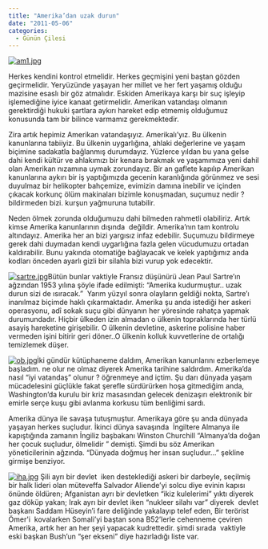```yaml
---
title: "Amerika’dan uzak durun"
date: "2011-05-06"
categories: 
  - Günün Çilesi
---
```


[![am1.jpg](/uploads/2011/05/am1.jpg)](/uploads/2011/05/am1.jpg "am1.jpg")

Herkes kendini kontrol etmelidir. Herkes geçmişini yeni baştan gözden geçirmelidir. Yeryüzünde yaşayan her millet ve her fert yaşamış olduğu mazisine esaslı bir göz atmalıdır. Eskiden Amerikaya karşı bir suç işleyip işlemediğine iyice kanaat getirmelidir. Amerikan vatandaşı olmanın gerektirdiği hukuki şartlara aykırı hareket edip etmemiş olduğumuz konusunda tam bir bilince varmamız gerekmektedir.

Zira artık hepimiz Amerikan vatandaşıyız. Amerikalı’yız. Bu ülkenin kanunlarına tabiiyiz. Bu ülkenin uygarlığına, ahlaki değerlerine ve yaşam biçimine sadakatla bağlanmış durumdayız. Yüzlerce yıldan bu yana gelse dahi kendi kültür ve ahlakımızı bir kenara bırakmak ve yaşamımıza yeni dahil olan Amerikan nızamına uymak zorundayız. Bir an gaflete kapılıp Amerikan kanunlarına aykırı bir iş yaptığımızda gecenin karanlığında görünmez ve sesi duyulmaz bir helikopter bahçemize, evimizin damına inebilir ve içinden çıkacak korkunç ölüm makinaları bizimle konuşmadan, suçumuz nedir ? bildirmeden bizi. kurşun yağmuruna tutabilir.

Neden ölmek zorunda olduğumuzu dahi bilmeden rahmetli olabiliriz. Artık kimse Amerika kanunlarının dışında  değildir. Amerika’nın tam kontrolu altındayız. Amerika her an bizi yargısız infaz edebilir. Suçumuzu bildirmeye gerek dahi duymadan kendi uygarlığına fazla gelen vücudumuzu ortadan kaldırabilir. Bunu yakında otomatiğe bağlayacak ve kelek yaptığımız anda kodları önceden ayarlı gizli bir silahla bizi vurup yok edecektir.

[![sartre.jpg](/uploads/2011/05/sartre.jpg)](/uploads/2011/05/sartre.jpg "sartre.jpg")Bütün bunlar vaktiyle Fransız düşünürü Jean Paul Sartre’ın ağzından 1953 yılına şöyle ifade edilmişti: “Amerika kudurmuştur.. uzak durun sizi de ısıracak.”  Yarım yüzyıl sonra olayların geldiği nokta, Sartre’ı inanılmaz biçimde haklı çıkarmaktadır. Amerika şu anda istediği her askeri operasyonu, adî sokak suçu gibi dünyanın her yöresinde rahatça yapmak durumundadır. Hiçbir ülkeden izin almadan o ülkenin topraklarında her türlü asayiş hareketine girişebilir. O ülkenin devletine, askerine polisine haber vermeden işini bitirir geri döner..O ülkenin kolluk kuvvetlerine de ortalığı temizlemek düşer.

[![ob.jpg](/uploads/2011/05/ob.jpg)](/uploads/2011/05/ob.jpg "ob.jpg")İki gündür kütüphaneme daldım, Amerikan kanunlarını ezberlemeye başladım. ne olur ne olmaz diyerek Amerika tarihine saldırdım. Amerika’da nasıl “iyi vatandaş” olunur ? öğrenmeye and içtim. Şu darı dünyada yaşam mücadelesini güçlükle fakat şerefle sürdürürken hoşa gitmediğim anda, Washington’da kurulu bir kriz masasından gelecek denizaşırı elektronik bir emirle serçe kuşu gibi avlanma korkusu tüm benliğimi sardı.

Amerika dünya ile savaşa tutuşmuştur. Amerikaya göre şu anda dünyada yaşayan herkes suçludur. İkinci dünya savaşında  İngiltere Almanya ile kapıştığında zamanın İngiliz başbakanı Winston Churchill “Almanya’da doğan her çocuk suçludur, ölmelidir ” demişti. Şimdi bu söz Amerikan yöneticilerinin ağzında. “Dünyada doğmuş her insan suçludur…” şekline girmişe benziyor.

[![iha.jpg](/uploads/2011/05/iha.jpg)](/uploads/2011/05/iha.jpg "iha.jpg") Şili ayrı bir devlet  iken desteklediği askeri bir darbeyle, seçilmiş bir halk lideri olan müteveffa Salvador Aliende’yi solcu diye evinin kapısı önünde öldüren; Afganistan ayrı bir devletken “ikiz kulelerimi” yıktı diyerek gaz döküp yakan; Irak ayrı bir devlet iken “nukleer silahı var” diyerek  devlet başkanı Saddam Hüseyin’i fare deliğinde yakalayıp telef eden, Bir terörist Ömer'i  kovalarken Somali’yi baştan sona B52’lerle cehenneme çeviren Amerika, artık her an her şeyi yapacak kudrettedir. şimdi sırada  vaktiyle eski başkan Bush’un “şer ekseni” diye hazırladığı liste var.
